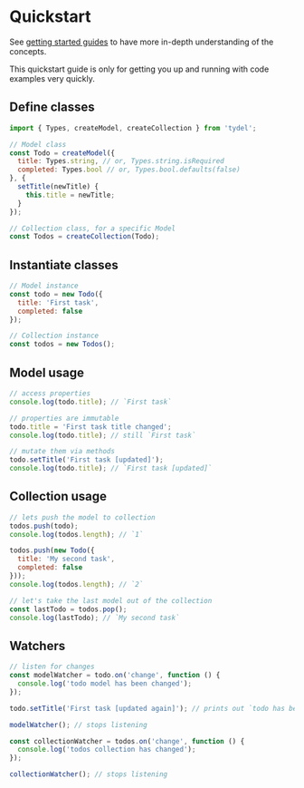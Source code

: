 # Quickstart

See [getting started guides](../getting-started/types.md) to have more in-depth understanding of the concepts.

This quickstart guide is only for getting you up and running with code examples very quickly.

## Define classes

```js
import { Types, createModel, createCollection } from 'tydel';

// Model class
const Todo = createModel({
  title: Types.string, // or, Types.string.isRequired
  completed: Types.bool // or, Types.bool.defaults(false)
}, {
  setTitle(newTitle) {
    this.title = newTitle;
  }
});

// Collection class, for a specific Model
const Todos = createCollection(Todo);
```

## Instantiate classes

```js
// Model instance
const todo = new Todo({
  title: 'First task',
  completed: false
});

// Collection instance
const todos = new Todos();
```

## Model usage

```js
// access properties
console.log(todo.title); // `First task`

// properties are immutable
todo.title = 'First task title changed';
console.log(todo.title); // still `First task`

// mutate them via methods
todo.setTitle('First task [updated]');
console.log(todo.title); // `First task [updated]`
```

## Collection usage

```js
// lets push the model to collection
todos.push(todo);
console.log(todos.length); // `1`

todos.push(new Todo({
  title: 'My second task',
  completed: false
}));
console.log(todos.length); // `2`

// let's take the last model out of the collection
const lastTodo = todos.pop();
console.log(lastTodo); // `My second task`
```

## Watchers

```js
// listen for changes
const modelWatcher = todo.on('change', function () {
  console.log('todo model has been changed');
});

todo.setTitle('First task [updated again]'); // prints out `todo has been changed` in console

modelWatcher(); // stops listening

const collectionWatcher = todos.on('change', function () {
  console.log('todos collection has changed');
});

collectionWatcher(); // stops listening
```

